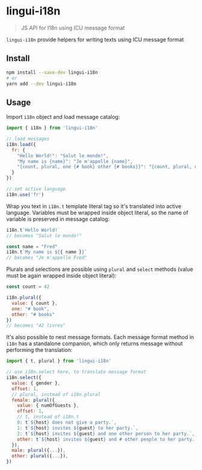 # lingui-i18n 

> JS API for I18n using ICU message format

`lingui-i18n` provide helpers for writing texts using ICU message format

## Install

```sh
npm install --save-dev lingui-i18n
# or
yarn add --dev lingui-i18n
```

## Usage

Import `i18n` object and load message catalog:

```js
import { i18n } from 'lingui-i18n'

// load messages
i18n.load({
  fr: {
    "Hello World!": "Salut le monde!",
    "My name is {name}": "Je m'appelle {name}",
    "{count, plural, one {# book} other {# books}}": "{count, plural, one {# livre} other {# livres}}"
  }
})

// set active language
i18n.use('fr')

```

Wrap you text in `i18n.t` template literal tag so it's translated into active
language. Variables must be wrapped inside object literal, so the name of variable is preserved in message catalog:

```js
i18n.t`Hello World!`
// becomes "Salut le monde!"

const name = "Fred"
i18n.t`My name is ${{ name }}`
// becomes "Je m'appelle Fred"
```

Plurals and selections are possible using `plural` and `select` methods (value must be again wrapped inside object literal):

```js
const count = 42

i18n.plural({
  value: { count },
  one: "# book",
  other: "# books"
})
// becomes "42 livres"
```

It's also possible to nest message formats. Each message format method in `i18n` has a standalone companion, which only returns message without performing the translation:

```js
import { t, plural } from 'lingui-i18n'

// use i18n.select here, to translate message format
i18n.select({
  value: { gender },
  offset: 1,
  // plural, instead of i18n.plural
  female: plural({
    value: { numOfGuests },
    offset: 1,
    // t, instead of i18n.t
    0: t`${host} does not give a party.`,
    1: t`${host} invites ${guest} to her party.`,
    2: t`${host} invites ${guest} and one other person to her party.`,
    other: t`${host} invites ${guest} and # other people to her party.`
  }),
  male: plural({...}), 
  other: plural({...}), 
})
```
